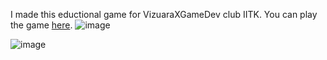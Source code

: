 I made this eductional game for VizuaraXGameDev club IITK. 
You can play the game [here](https://abhishekmeena.itch.io/waterfall).
![image](https://github.com/abhishekmeena33/Waterfall/assets/118628637/de22c1e1-4ae7-4e5a-aca4-4e867dcb3d64)

![image](https://github.com/abhishekmeena33/Waterfall/assets/118628637/618787b6-7059-402f-920e-3a0ce734f349)
